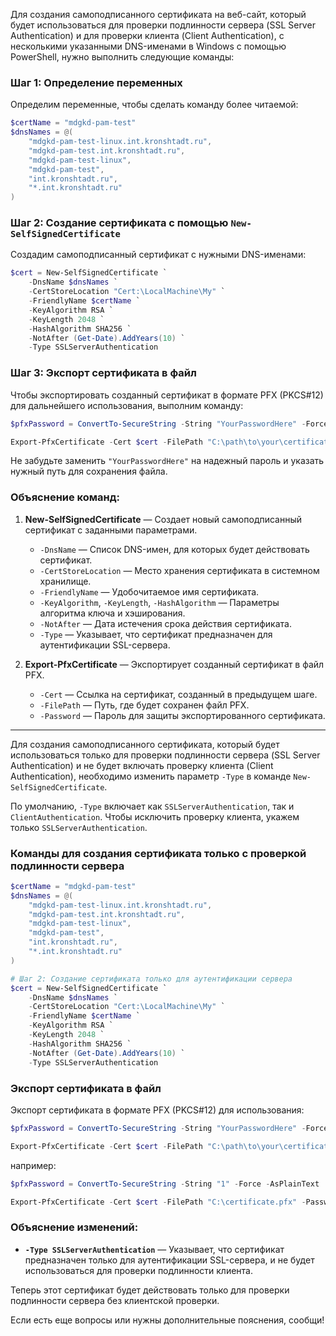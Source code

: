 Для создания самоподписанного сертификата на веб-сайт, который будет использоваться для проверки подлинности сервера (SSL Server Authentication) и для проверки клиента (Client Authentication), с несколькими указанными DNS-именами в Windows с помощью PowerShell, нужно выполнить следующие команды:

### Шаг 1: Определение переменных

Определим переменные, чтобы сделать команду более читаемой:

```powershell
$certName = "mdgkd-pam-test"
$dnsNames = @(
    "mdgkd-pam-test-linux.int.kronshtadt.ru",
    "mdgkd-pam-test.int.kronshtadt.ru",
    "mdgkd-pam-test-linux",
    "mdgkd-pam-test",
    "int.kronshtadt.ru",
    "*.int.kronshtadt.ru"
)
```

### Шаг 2: Создание сертификата с помощью `New-SelfSignedCertificate`

Создадим самоподписанный сертификат с нужными DNS-именами:

```powershell
$cert = New-SelfSignedCertificate `
    -DnsName $dnsNames `
    -CertStoreLocation "Cert:\LocalMachine\My" `
    -FriendlyName $certName `
    -KeyAlgorithm RSA `
    -KeyLength 2048 `
    -HashAlgorithm SHA256 `
    -NotAfter (Get-Date).AddYears(10) `
    -Type SSLServerAuthentication
```

### Шаг 3: Экспорт сертификата в файл

Чтобы экспортировать созданный сертификат в формате PFX (PKCS#12) для дальнейшего использования, выполним команду:

```powershell
$pfxPassword = ConvertTo-SecureString -String "YourPasswordHere" -Force -AsPlainText

Export-PfxCertificate -Cert $cert -FilePath "C:\path\to\your\certificate.pfx" -Password $pfxPassword
```

Не забудьте заменить `"YourPasswordHere"` на надежный пароль и указать нужный путь для сохранения файла.

### Объяснение команд:

1. **New-SelfSignedCertificate** — Создает новый самоподписанный сертификат с заданными параметрами.
   - `-DnsName` — Список DNS-имен, для которых будет действовать сертификат.
   - `-CertStoreLocation` — Место хранения сертификата в системном хранилище.
   - `-FriendlyName` — Удобочитаемое имя сертификата.
   - `-KeyAlgorithm`, `-KeyLength`, `-HashAlgorithm` — Параметры алгоритма ключа и хэширования.
   - `-NotAfter` — Дата истечения срока действия сертификата.
   - `-Type` — Указывает, что сертификат предназначен для аутентификации SSL-сервера.

2. **Export-PfxCertificate** — Экспортирует созданный сертификат в файл PFX.
   - `-Cert` — Ссылка на сертификат, созданный в предыдущем шаге.
   - `-FilePath` — Путь, где будет сохранен файл PFX.
   - `-Password` — Пароль для защиты экспортированного сертификата.


---


Для создания самоподписанного сертификата, который будет использоваться только для проверки подлинности сервера (SSL Server Authentication) и не будет включать проверку клиента (Client Authentication), необходимо изменить параметр `-Type` в команде `New-SelfSignedCertificate`.

По умолчанию, `-Type` включает как `SSLServerAuthentication`, так и `ClientAuthentication`. Чтобы исключить проверку клиента, укажем только `SSLServerAuthentication`.

### Команды для создания сертификата только с проверкой подлинности сервера

```powershell
$certName = "mdgkd-pam-test"
$dnsNames = @(
    "mdgkd-pam-test-linux.int.kronshtadt.ru",
    "mdgkd-pam-test.int.kronshtadt.ru",
    "mdgkd-pam-test-linux",
    "mdgkd-pam-test",
    "int.kronshtadt.ru",
    "*.int.kronshtadt.ru"
)

# Шаг 2: Создание сертификата только для аутентификации сервера
$cert = New-SelfSignedCertificate `
    -DnsName $dnsNames `
    -CertStoreLocation "Cert:\LocalMachine\My" `
    -FriendlyName $certName `
    -KeyAlgorithm RSA `
    -KeyLength 2048 `
    -HashAlgorithm SHA256 `
    -NotAfter (Get-Date).AddYears(10) `
    -Type SSLServerAuthentication
```

### Экспорт сертификата в файл

Экспорт сертификата в формате PFX (PKCS#12) для использования:

```powershell
$pfxPassword = ConvertTo-SecureString -String "YourPasswordHere" -Force -AsPlainText

Export-PfxCertificate -Cert $cert -FilePath "C:\path\to\your\certificate.pfx" -Password $pfxPassword
```

например:
```powershell
$pfxPassword = ConvertTo-SecureString -String "1" -Force -AsPlainText

Export-PfxCertificate -Cert $cert -FilePath "C:\certificate.pfx" -Password $pfxPassword
```

### Объяснение изменений:

- **`-Type SSLServerAuthentication`** — Указывает, что сертификат предназначен только для аутентификации SSL-сервера, и не будет использоваться для проверки подлинности клиента.

Теперь этот сертификат будет действовать только для проверки подлинности сервера без клиентской проверки. 

Если есть еще вопросы или нужны дополнительные пояснения, сообщи!

